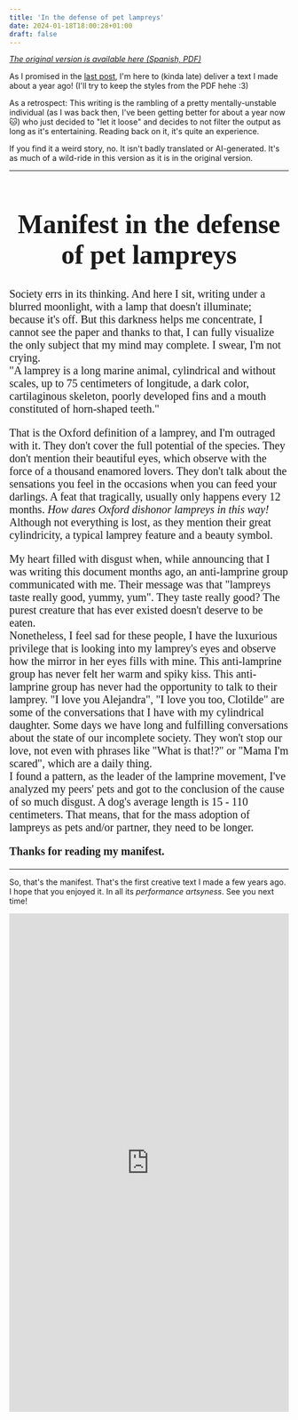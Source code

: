 ```yaml
---
title: 'In the defense of pet lampreys'
date: 2024-01-18T18:00:28+01:00
draft: false
---
```


[*The original version is available here (Spanish, PDF)*](/documents/lamprey-defense-ES.pdf)

As I promised in the [last post](https://blog.goose.love/posts/series-announcement/), I'm here to (kinda late) deliver a text I made about a year ago! (I'll try to keep the styles from the PDF hehe :3)

As a retrospect: This writing is the rambling of a pretty mentally-unstable individual (as I was back then, I've been getting better for about a year now :cat:) who just decided to "let it loose" and decides to not filter the output as long as it's entertaining. Reading back on it, it's quite an experience.

If you find it a weird story, no. It isn't badly translated or AI-generated. It's as much of a wild-ride in this version as it is in the original version.

---

<div class="manifest">
    <h1>Manifest in the defense of pet lampreys</h1>
    <p>
Society errs in its thinking. And here I sit, writing under a blurred moonlight, with a lamp that doesn't illuminate; because it's off. But this darkness helps me concentrate, I cannot see the paper and thanks to that, I can fully visualize the only subject that my mind may complete. I swear, I'm not crying.<br> "A lamprey is a long marine animal, cylindrical and without scales, up to 75 centimeters of longitude, a dark color, cartilaginous skeleton, poorly developed fins and a mouth constituted of horn-shaped teeth."

That is the Oxford definition of a lamprey, and I'm outraged with it. They don't cover the full potential of the species. They don't mention their beautiful eyes, which observe with the force of a thousand enamored lovers. They don't talk about the sensations you feel in the occasions when you can feed your darlings. A feat that tragically, usually only happens every 12 months. *How dares Oxford dishonor lampreys in this way!* Although not everything is lost, as they mention their great cylindricity, a typical lamprey feature and a beauty symbol.

My heart filled with disgust when, while announcing that I was writing this document months ago, an anti-lamprine group communicated with me. Their message was that "lampreys taste really good, yummy, yum". They taste really good? The purest creature that has ever existed doesn't deserve to be eaten.<br>
Nonetheless, I feel sad for these people, I have the luxurious privilege that is looking into my lamprey's eyes and observe how the mirror in her eyes fills with mine. This anti-lamprine group has never felt her warm and spiky kiss. This anti-lamprine group has never had the opportunity to talk to their lamprey. "I love you Alejandra", "I love you too, Clotilde" are some of the conversations that I have with my cylindrical daughter. Some days we have long and fulfilling conversations about the state of our incomplete society. They won't stop our love, not even with phrases like "What is that!?" or "Mama I'm scared", which are a daily thing.<br>
I found a pattern, as the leader of the lamprine movement, I've analyzed my peers' pets and got to the conclusion of the cause of so much disgust. A dog's average length is 15 - 110 centimeters. That means, that for the mass adoption of lampreys as pets and/or partner, they need to be longer.

**Thanks for reading my manifest.**
    </p>
</div>

---

So, that's the manifest. That's the first creative text I made a few years ago. I hope that you enjoyed it. In all its *performance artsyness*. See you next time!

<div style="width:100%;height:0;padding-bottom:178%;position:relative;"><iframe src="https://giphy.com/embed/12PA1eI8FBqEBa" width="100%" height="100%" style="position:absolute" frameBorder="0" class="giphy-embed" allowFullScreen></iframe></div>

<link rel="preconnect" href="https://fonts.googleapis.com">
<link rel="preconnect" href="https://fonts.gstatic.com" crossorigin>
<link href="https://fonts.googleapis.com/css2?family=EB+Garamond:wght@400&display=swap" rel="stylesheet">

<style>
    .manifest * {
        font-family: 'EB Garamond', serif;
    }
    .manifest h1 {
        text-align: center;
        font-size: 3rem;
    }
    .manifest p {
        font-size: 20px;
    }
</style>